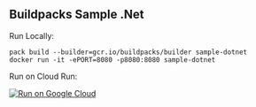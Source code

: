 Buildpacks Sample .Net
----------------------

Run Locally:
```
pack build --builder=gcr.io/buildpacks/builder sample-dotnet
docker run -it -ePORT=8080 -p8080:8080 sample-dotnet
```

Run on Cloud Run:

[![Run on Google Cloud](https://deploy.cloud.run/button.svg)](https://deploy.cloud.run)

